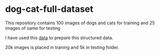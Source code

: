 # dog-cat-full-dataset
This repository contains 100 images of dogs and cats for training and 25 images of same for testing

I have used this [data](https://www.kaggle.com/c/dogs-vs-cats/data) to prepare this structured data.

20k images is placed in traning and 5k in testing folder.
